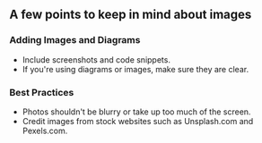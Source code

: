 ## A few points to keep in mind about images

### Adding Images and Diagrams

- Include screenshots and code snippets. 
- If you're using diagrams or images, make sure they are clear.

### Best Practices

- Photos shouldn't be blurry or take up too much of the screen.
- Credit images from stock websites such as Unsplash.com and Pexels.com.